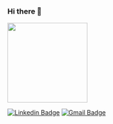 ### Hi there 👋

 
 <div align="start">
   <a href="https://github.com/alexandrejuniorc">
   <img height="180em" src="https://github-readme-stats.vercel.app/api?username=Lucas-Dallier-G4&show_icons=true&theme=tokyonight&include_all_commits=true&count_private=true"/>
 </div>
  
  [![Linkedin Badge](https://img.shields.io/badge/-LucasDallier-00875f?style=flat-square&logo=Linkedin&logoColor=white&link=https://https://www.linkedin.com/in/lucas-dallier-arraes-68708a1b3//)](https://www.linkedin.com/in/lucas-dallier-arraes-68708a1b3//) 
[![Gmail Badge](https://img.shields.io/badge/-l.dallier@g4educacao.com-00875f?style=flat-square&logo=Gmail&logoColor=white&link=mailto:devlucasdallier@gmail.com)](mailto:l.dallier@g4educacao.com)
